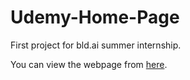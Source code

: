 # Udemy-Home-Page
First project for bld.ai summer internship.

You can view the webpage from [here](https://aboelsooud.github.io/Udemy-Home-Page/).
